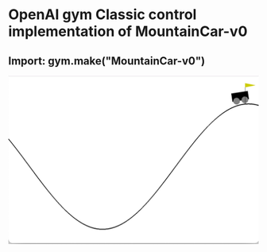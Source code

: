 # OpenAI gym Classic control implementation of MountainCar-v0

## Import: gym.make("MountainCar-v0")

![screenshot of output](https://github.com/gauravcool/reinforcemnt-learning/blob/main/output/OpenAiGym.png)

